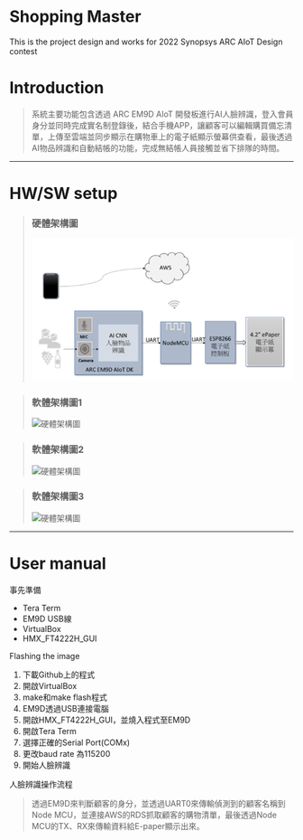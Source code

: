 # Shopping Master
This is the project design and works for 2022 Synopsys ARC AIoT Design contest 
#   Introduction
>  系統主要功能包含透過 ARC EM9D AIoT 開發板進行AI人臉辨識，登入會員身分並同時完成實名制登錄後，結合手機APP，讓顧客可以編輯購買備忘清單，上傳至雲端並同步顯示在購物車上的電子紙顯示螢幕供查看，最後透過AI物品辨識和自動結帳的功能，完成無結帳人員接觸並省下排隊的時間。
_ _ _
# HW/SW setup
> ### 硬體架構圖
>![硬體架構圖](./images/HW.png)

>### 軟體架構圖1
>![硬體架構圖](SW.png)

>### 軟體架構圖2
>![硬體架構圖](SW2.png)

>### 軟體架構圖3
>![硬體架構圖](SW3.png)
___
# User manual
事先準備

* Tera Term
* EM9D USB線
* VirtualBox
* HMX_FT4222H_GUI

Flashing the image

1. 下載Github上的程式
2. 開啟VirtualBox
3. make和make flash程式
4. EM9D透過USB連接電腦
5. 開啟HMX_FT4222H_GUI，並燒入程式至EM9D
6. 開啟Tera Term
7. 選擇正確的Serial Port(COMx)
8. 更改baud rate 為115200
9. 開始人臉辨識

人臉辨識操作流程

>  透過EM9D來判斷顧客的身分，並透過UART0來傳輸偵測到的顧客名稱到Node MCU，並連接AWS的RDS抓取顧客的購物清單，最後透過Node MCU的TX、RX來傳輸資料給E-paper顯示出來。

